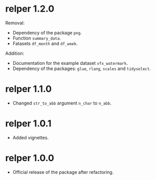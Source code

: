 # relper 1.2.0

Removal: 
* Dependency of the package `png`.
* Function `summary_data`.
* Fatasets `df_month` and `df_week`.

Addition:
* Documentation for the example dataset `vfx_watermark`.
* Dependency of the packages: `glue`, `rlang`, `scales` and `tidyselect`.

# relper 1.1.0

* Changed `str_to_abb` argument `n_char` to `n_abb`.

# relper 1.0.1

* Added vignettes.

# relper 1.0.0

* Official release of the package after refactoring.
